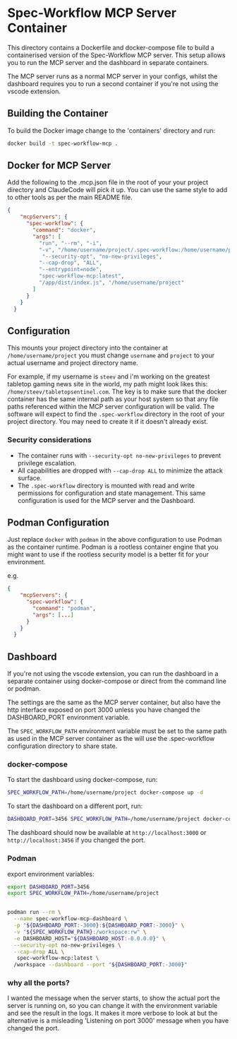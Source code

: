 # Spec-Workflow MCP Server Container

This directory contains a Dockerfile and docker-compose file to build a containerised version of the Spec-Workflow MCP server. This setup allows you to run the MCP server and the dashboard in separate containers.

The MCP server runs as a normal MCP server in your configs, whilst the dashboard requires you to run a second container if you're not using the vscode extension.

## Building the Container

To build the Docker image change to the 'containers' directory and run:

```bash
docker build -t spec-workflow-mcp .
```

## Docker for MCP Server

Add the following to the .mcp.json file in the root of your your project directory and ClaudeCode will pick it up. You can use the same style to add to other tools as per the main README file.

```json
{
    "mcpServers": {
      "spec-workflow": {
        "command": "docker",
        "args": [
          "run", "--rm", "-i",
          "-v", "/home/username/project/.spec-workflow:/home/username/project/.spec-workflow:Z",
           "--security-opt", "no-new-privileges",
          "--cap-drop", "ALL",
          "--entrypoint=node",
          "spec-workflow-mcp:latest",
          "/app/dist/index.js", "/home/username/project"
        ]
      }
    }
  }

```

## Configuration

This mounts your project directory into the container at `/home/username/project` you must change `username` and `project` to your actual username and project directory name.

For example, if my username is `steev` and i'm working on the greatest tabletop gaming news site in the world, my path might look likes this: `/home/steev/tabletopsentinel.com`. The key is to make sure that the docker container has the same internal path as your host system so that any file paths referenced within the MCP server configuration will be valid.  The software will expect to find the `.spec-workflow` directory in the root of your project directory. You may need to create it if it doesn't already exist.

### Security considerations

- The container runs with `--security-opt no-new-privileges` to prevent privilege escalation.
- All capabilities are dropped with `--cap-drop ALL` to minimize the attack surface.
- The `.spec-workflow` directory is mounted with read and write permissions for configuration and state management. This same configuration is used for the MCP server and the Dashboard.

## Podman Configuration

Just replace `docker` with `podman` in the above configuration to use Podman as the container runtime. Podman is a rootless container engine that you might want to use if the rootless security model is a better fit for your environment.

e.g.

```json
{
    "mcpServers": {
      "spec-workflow": {
        "command": "podman",
        "args": [...]
      }
    }
  }
```

## Dashboard

If you're not using the vscode extension, you can run the dashboard in a separate container using docker-compose or direct from the command line or podman.

The settings are the same as the MCP server container, but also have the http interface exposed on port 3000 unless you have changed the DASHBOARD_PORT environment variable.

The `SPEC_WORKFLOW_PATH` environment variable must be set to the same path as used in the MCP server container as the will use the .spec-workflow configuration directory  to share state.

### docker-compose

To start the dashboard using docker-compose, run:

```zsh
SPEC_WORKFLOW_PATH=/home/username/project docker-compose up -d
```

To start the dashboard on a different port, run:

```zsh
DASHBOARD_PORT=3456 SPEC_WORKFLOW_PATH=/home/username/project docker-compose up -d
```

The dashboard should now be available at `http://localhost:3000` or `http://localhost:3456` if you changed the port.


### Podman

export environment variables:

```zsh
export DASHBOARD_PORT=3456
export SPEC_WORKFLOW_PATH=/home/username/project
```

```zsh

podman run --rm \
  --name spec-workflow-mcp-dashboard \
  -p "${DASHBOARD_PORT:-3000}:${DASHBOARD_PORT:-3000}" \
  -v "${SPEC_WORKFLOW_PATH}:/workspace:rw" \
  -e DASHBOARD_HOST="${DASHBOARD_HOST:-0.0.0.0}" \
  --security-opt no-new-privileges \
  --cap-drop ALL \
   spec-workflow-mcp:latest \
  /workspace --dashboard --port "${DASHBOARD_PORT:-3000}"

```

### why all the ports?

I wanted the message when the server starts, to show the actual port the server is running on, so you can change it with the environment variable and see the result in the logs. It makes it more verbose to look at but the alternative is a misleading 'Listening on port 3000' message when you have changed the port.
